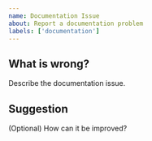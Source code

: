 ```yaml
---
name: Documentation Issue
about: Report a documentation problem
labels: ['documentation']
---
```


## What is wrong?
Describe the documentation issue.

## Suggestion
(Optional) How can it be improved?
